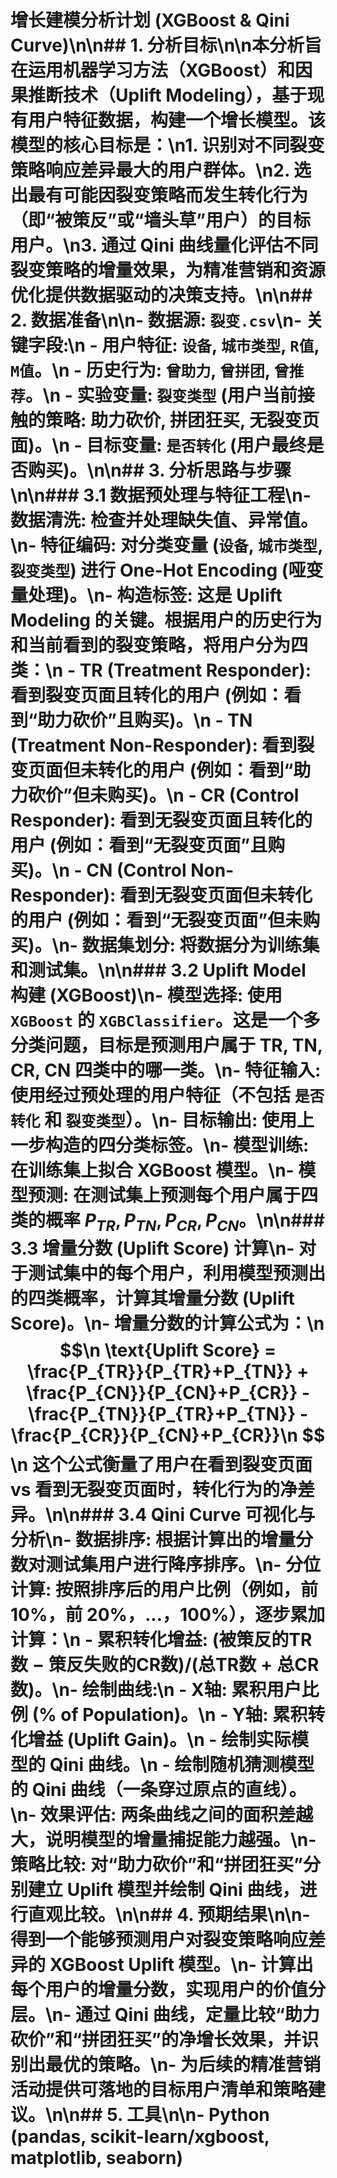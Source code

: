 # 增长建模分析计划 (XGBoost & Qini Curve)\n\n## 1. 分析目标\n\n本分析旨在运用机器学习方法（XGBoost）和因果推断技术（Uplift Modeling），基于现有用户特征数据，构建一个增长模型。该模型的核心目标是：\n1.  识别对不同裂变策略响应差异最大的用户群体。\n2.  选出最有可能因裂变策略而发生转化行为（即“被策反”或“墙头草”用户）的目标用户。\n3.  通过 Qini 曲线量化评估不同裂变策略的增量效果，为精准营销和资源优化提供数据驱动的决策支持。\n\n## 2. 数据准备\n\n- **数据源**: `裂变.csv`\n- **关键字段**:\n  - **用户特征**: `设备`, `城市类型`, `R值`, `M值`。\n  - **历史行为**: `曾助力`, `曾拼团`, `曾推荐`。\n  - **实验变量**: `裂变类型` (用户当前接触的策略: 助力砍价, 拼团狂买, 无裂变页面)。\n  - **目标变量**: `是否转化` (用户最终是否购买)。\n\n## 3. 分析思路与步骤\n\n### 3.1 数据预处理与特征工程\n-   **数据清洗**: 检查并处理缺失值、异常值。\n-   **特征编码**: 对分类变量 (`设备`, `城市类型`, `裂变类型`) 进行 One-Hot Encoding (哑变量处理)。\n-   **构造标签**: 这是 Uplift Modeling 的关键。根据用户的历史行为和当前看到的裂变策略，将用户分为四类：\n    -   **TR (Treatment Responder)**: 看到裂变页面且转化的用户 (例如：看到“助力砍价”且购买)。\n    -   **TN (Treatment Non-Responder)**: 看到裂变页面但未转化的用户 (例如：看到“助力砍价”但未购买)。\n    -   **CR (Control Responder)**: 看到无裂变页面且转化的用户 (例如：看到“无裂变页面”且购买)。\n    -   **CN (Control Non-Responder)**: 看到无裂变页面但未转化的用户 (例如：看到“无裂变页面”但未购买)。\n-   **数据集划分**: 将数据分为训练集和测试集。\n\n### 3.2 Uplift Model 构建 (XGBoost)\n-   **模型选择**: 使用 `XGBoost` 的 `XGBClassifier`。这是一个多分类问题，目标是预测用户属于 TR, TN, CR, CN 四类中的哪一类。\n-   **特征输入**: 使用经过预处理的用户特征（不包括 `是否转化` 和 `裂变类型`）。\n-   **目标输出**: 使用上一步构造的四分类标签。\n-   **模型训练**: 在训练集上拟合 XGBoost 模型。\n-   **模型预测**: 在测试集上预测每个用户属于四类的概率 $P_{TR}, P_{TN}, P_{CR}, P_{CN}$。\n\n### 3.3 增量分数 (Uplift Score) 计算\n-   对于测试集中的每个用户，利用模型预测出的四类概率，计算其**增量分数 (Uplift Score)**。\n-   增量分数的计算公式为：\n    $$\n    \text{Uplift Score} = \frac{P_{TR}}{P_{TR}+P_{TN}} + \frac{P_{CN}}{P_{CN}+P_{CR}} - \frac{P_{TN}}{P_{TR}+P_{TN}} - \frac{P_{CR}}{P_{CN}+P_{CR}}\n    $$\n    这个公式衡量了用户在看到裂变页面 vs 看到无裂变页面时，转化行为的净差异。\n\n### 3.4 Qini Curve 可视化与分析\n-   **数据排序**: 根据计算出的**增量分数**对测试集用户进行降序排序。\n-   **分位计算**: 按照排序后的用户比例（例如，前 10%，前 20%，...，100%），逐步累加计算：\n    -   **累积转化增益**: $(\text{被策反的TR数} - \text{策反失败的CR数}) / (\text{总TR数} + \text{总CR数})$。\n-   **绘制曲线**:\n    -   **X轴**: 累积用户比例 (% of Population)。\n    -   **Y轴**: 累积转化增益 (Uplift Gain)。\n    -   绘制实际模型的 Qini 曲线。\n    -   绘制随机猜测模型的 Qini 曲线（一条穿过原点的直线）。\n-   **效果评估**: 两条曲线之间的面积差越大，说明模型的增量捕捉能力越强。\n-   **策略比较**: 对“助力砍价”和“拼团狂买”分别建立 Uplift 模型并绘制 Qini 曲线，进行直观比较。\n\n## 4. 预期结果\n\n-   得到一个能够预测用户对裂变策略响应差异的 XGBoost Uplift 模型。\n-   计算出每个用户的增量分数，实现用户的价值分层。\n-   通过 Qini 曲线，定量比较“助力砍价”和“拼团狂买”的净增长效果，并识别出最优的策略。\n-   为后续的精准营销活动提供可落地的目标用户清单和策略建议。\n\n## 5. 工具\n\n- Python (pandas, scikit-learn/xgboost, matplotlib, seaborn)